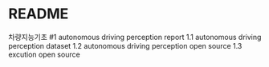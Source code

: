 # README
차량지능기초
#1 autonomous driving perception report
1.1 autonomous driving perception dataset
1.2 autonomous driving perception open source 
1.3 excution open source